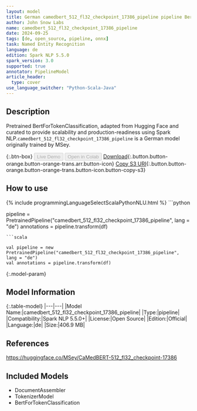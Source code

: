 ```yaml
---
layout: model
title: German camedbert_512_fl32_checkpoint_17386_pipeline pipeline BertForTokenClassification from MSey
author: John Snow Labs
name: camedbert_512_fl32_checkpoint_17386_pipeline
date: 2024-09-25
tags: [de, open_source, pipeline, onnx]
task: Named Entity Recognition
language: de
edition: Spark NLP 5.5.0
spark_version: 3.0
supported: true
annotator: PipelineModel
article_header:
  type: cover
use_language_switcher: "Python-Scala-Java"
---
```


## Description

Pretrained BertForTokenClassification, adapted from Hugging Face and curated to provide scalability and production-readiness using Spark NLP.`camedbert_512_fl32_checkpoint_17386_pipeline` is a German model originally trained by MSey.

{:.btn-box}
<button class="button button-orange" disabled>Live Demo</button>
<button class="button button-orange" disabled>Open in Colab</button>
[Download](https://s3.amazonaws.com/auxdata.johnsnowlabs.com/public/models/camedbert_512_fl32_checkpoint_17386_pipeline_de_5.5.0_3.0_1727247145941.zip){:.button.button-orange.button-orange-trans.arr.button-icon}
[Copy S3 URI](s3://auxdata.johnsnowlabs.com/public/models/camedbert_512_fl32_checkpoint_17386_pipeline_de_5.5.0_3.0_1727247145941.zip){:.button.button-orange.button-orange-trans.button-icon.button-copy-s3}

## How to use



<div class="tabs-box" markdown="1">
{% include programmingLanguageSelectScalaPythonNLU.html %}
```python

pipeline = PretrainedPipeline("camedbert_512_fl32_checkpoint_17386_pipeline", lang = "de")
annotations =  pipeline.transform(df)   

```
```scala

val pipeline = new PretrainedPipeline("camedbert_512_fl32_checkpoint_17386_pipeline", lang = "de")
val annotations = pipeline.transform(df)

```
</div>

{:.model-param}
## Model Information

{:.table-model}
|---|---|
|Model Name:|camedbert_512_fl32_checkpoint_17386_pipeline|
|Type:|pipeline|
|Compatibility:|Spark NLP 5.5.0+|
|License:|Open Source|
|Edition:|Official|
|Language:|de|
|Size:|406.9 MB|

## References

https://huggingface.co/MSey/CaMedBERT-512_fl32_checkpoint-17386

## Included Models

- DocumentAssembler
- TokenizerModel
- BertForTokenClassification